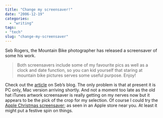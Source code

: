 ```yaml
---
title: "Change my screensaver!"
date: "2006-12-19"
categories: 
  - "writing"
tags:
- "tech"
slug: "change-my-screensaver"
---
```


Seb Rogers, the Mountain Bike photographer has released a screensaver of some his work.

> Both screensavers include some of my favourite pics as well as a clock and date function, so you can kid yourself that staring at mountain bike pictures serves some useful purpose. Enjoy!

Check out the [article][1] on Seb’s blog. The only problem is that at present it is PC only, Mac version arriving shortly. And not a moment too late as the old hat iTunes artwork screensaver is really getting on my nerves now but it appears to be the pick of the crop for my selection. Of course I could try the [Apple Christmas screensaver][2]; as seen in an Apple store near you. At least it might put a festive spin on things.

[1]:	https://sebrogers.typepad.com/seb_rogers_blog/2006/12/pc_screensaver_.html
[2]:	https://www.macworld.co.uk/news/index.cfm?RSS&newsID=16768